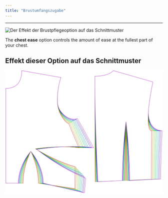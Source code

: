 ```yaml
---
title: "Brustumfangszugabe"
---
```


---

![Der Effekt der Brustpflegeoption auf das Schnittmuster](sample.png)

The **chest ease** option controls the amount of ease at the fullest part of your chest.

## Effekt dieser Option auf das Schnittmuster

![Dieses Bild zeigt den Effekt dieser Option, indem es mehrere Varianten überlagert, die einen anderen Wert für diese Option haben](bella_chestease_sample.svg "Effekt dieser Option auf das Schnittmuster")
